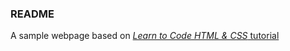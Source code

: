 ### README
A sample webpage based on [*Learn to Code HTML & CSS* tutorial](http://learn.shayhowe.com/html-css/)
